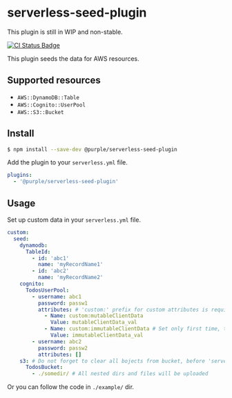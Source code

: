 # serverless-seed-plugin

This plugin is still in WIP and non-stable.

[![CI Status Badge](https://circleci.com/gh/purple-technology/serverless-seed-plugin.svg?style=svg)](https://github.com/purple-technology/serverless-seed-plugin)

This plugin seeds the data for AWS resources.

## Supported resources

- `AWS::DynamoDB::Table`
- `AWS::Cognito::UserPool`
- `AWS::S3::Bucket`

## Install

```sh
$ npm install --save-dev @purple/serverless-seed-plugin
```

Add the plugin to your `serverless.yml` file.

```yml
plugins:
  - '@purple/serverless-seed-plugin'
```

## Usage

Set up custom data in your `serverless.yml` file.

```yml
custom:
  seed:
    dynamodb:
      TableId:
        - id: 'abc1'
          name: 'myRecordName1'
        - id: 'abc2'
          name: 'myRecordName2'
    cognito:
      TodosUserPool:
        - username: abc1
          password: passw1
          attributes: # 'custom:' prefix for custom attributes is required
            - Name: custom:mutableClientData
              Value: mutableClientData_val
            - Name: custom:immutableClientData # Set only first time, then skipped
              Value: immutableClientData_val
        - username: abc2
          password: passw2
          attributes: []
    s3: # Do not forget to clear all bojects from bucket, before 'serverless remove' called or use https://github.com/purple-technology/serverless-s3-remover
      TodosBucket:
        - ./somedir/ # All nested dirs and files will be uploaded
```

Or you can follow the code in `./example/` dir.
